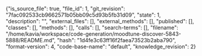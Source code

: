 {"is_source_file": true, "file_id": 1, "git_revision": "7fac092533cb9662571b05bb09c5d93b5fb31d09", "state": 1, "description": "", "external_files": [], "external_methods": [], "published": [], "classes": [], "methods": [], "calls": [], "search-terms": [], "filename": "/home/kavia/workspace/code-generation/moodtune-discover-5843-5888/README.md", "hash": "1d4fe3c63ff16f2faea73523b2aba790", "format-version": 4, "code-base-name": "default", "knowledge_revision": 2}